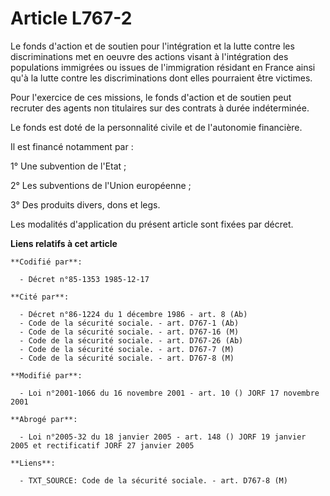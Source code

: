 # Article L767-2

Le fonds d'action et de soutien pour l'intégration et la lutte contre les discriminations met en oeuvre des actions visant à
l'intégration des populations immigrées ou issues de l'immigration résidant en France ainsi qu'à la lutte contre les
discriminations dont elles pourraient être victimes.

Pour l'exercice de ces missions, le fonds d'action et de soutien peut recruter des agents non titulaires sur des contrats à
durée indéterminée.

Le fonds est doté de la personnalité civile et de l'autonomie financière. 

Il est financé notamment par : 

1° Une subvention de l'Etat ;

2° Les subventions de l'Union européenne ;

3° Des produits divers, dons et legs.

Les modalités d'application du présent article sont fixées par décret.

**Liens relatifs à cet article**

	**Codifié par**:

	  - Décret n°85-1353 1985-12-17

	**Cité par**:

	  - Décret n°86-1224 du 1 décembre 1986 - art. 8 (Ab)
	  - Code de la sécurité sociale. - art. D767-1 (Ab)
	  - Code de la sécurité sociale. - art. D767-16 (M)
	  - Code de la sécurité sociale. - art. D767-26 (Ab)
	  - Code de la sécurité sociale. - art. D767-7 (M)
	  - Code de la sécurité sociale. - art. D767-8 (M)

	**Modifié par**:

	  - Loi n°2001-1066 du 16 novembre 2001 - art. 10 () JORF 17 novembre 2001

	**Abrogé par**:

	  - Loi n°2005-32 du 18 janvier 2005 - art. 148 () JORF 19 janvier 2005 et rectificatif JORF 27 janvier 2005

	**Liens**:

	  - TXT_SOURCE: Code de la sécurité sociale. - art. D767-8 (M)
